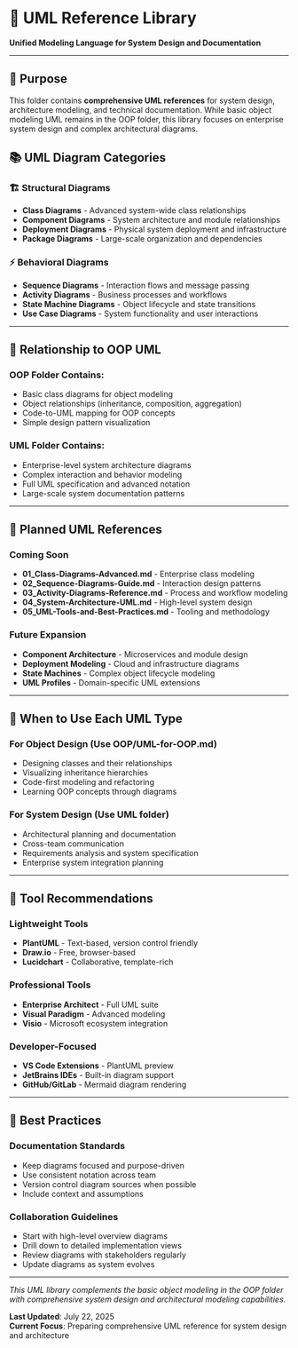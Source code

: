 # 🎨 UML Reference Library

**Unified Modeling Language for System Design and Documentation**

---

## 🎯 Purpose

This folder contains **comprehensive UML references** for system design, architecture modeling, and technical documentation. While basic object modeling UML remains in the OOP folder, this library focuses on enterprise system design and complex architectural diagrams.

## 📚 UML Diagram Categories

### **🏗️ Structural Diagrams**

- **Class Diagrams** - Advanced system-wide class relationships
- **Component Diagrams** - System architecture and module relationships
- **Deployment Diagrams** - Physical system deployment and infrastructure
- **Package Diagrams** - Large-scale organization and dependencies

### **⚡ Behavioral Diagrams**

- **Sequence Diagrams** - Interaction flows and message passing
- **Activity Diagrams** - Business processes and workflows
- **State Machine Diagrams** - Object lifecycle and state transitions
- **Use Case Diagrams** - System functionality and user interactions

---

## 🔄 Relationship to OOP UML

### **OOP Folder Contains:**

- Basic class diagrams for object modeling
- Object relationships (inheritance, composition, aggregation)
- Code-to-UML mapping for OOP concepts
- Simple design pattern visualization

### **UML Folder Contains:**

- Enterprise-level system architecture diagrams
- Complex interaction and behavior modeling
- Full UML specification and advanced notation
- Large-scale system documentation patterns

---

## 🚀 Planned UML References

### **Coming Soon**

- **01_Class-Diagrams-Advanced.md** - Enterprise class modeling
- **02_Sequence-Diagrams-Guide.md** - Interaction design patterns
- **03_Activity-Diagrams-Reference.md** - Process and workflow modeling
- **04_System-Architecture-UML.md** - High-level system design
- **05_UML-Tools-and-Best-Practices.md** - Tooling and methodology

### **Future Expansion**

- **Component Architecture** - Microservices and module design
- **Deployment Modeling** - Cloud and infrastructure diagrams
- **State Machines** - Complex object lifecycle modeling
- **UML Profiles** - Domain-specific UML extensions

---

## 🎯 When to Use Each UML Type

### **For Object Design** (Use OOP/UML-for-OOP.md)

- Designing classes and their relationships
- Visualizing inheritance hierarchies
- Code-first modeling and refactoring
- Learning OOP concepts through diagrams

### **For System Design** (Use UML folder)

- Architectural planning and documentation
- Cross-team communication
- Requirements analysis and system specification
- Enterprise system integration planning

---

## 🔧 Tool Recommendations

### **Lightweight Tools**

- **PlantUML** - Text-based, version control friendly
- **Draw.io** - Free, browser-based
- **Lucidchart** - Collaborative, template-rich

### **Professional Tools**

- **Enterprise Architect** - Full UML suite
- **Visual Paradigm** - Advanced modeling
- **Visio** - Microsoft ecosystem integration

### **Developer-Focused**

- **VS Code Extensions** - PlantUML preview
- **JetBrains IDEs** - Built-in diagram support
- **GitHub/GitLab** - Mermaid diagram rendering

---

## 📝 Best Practices

### **Documentation Standards**

- Keep diagrams focused and purpose-driven
- Use consistent notation across team
- Version control diagram sources when possible
- Include context and assumptions

### **Collaboration Guidelines**

- Start with high-level overview diagrams
- Drill down to detailed implementation views
- Review diagrams with stakeholders regularly
- Update diagrams as system evolves

---

_This UML library complements the basic object modeling in the OOP folder with comprehensive system design and architectural modeling capabilities._

**Last Updated**: July 22, 2025  
**Current Focus**: Preparing comprehensive UML reference for system design and architecture
